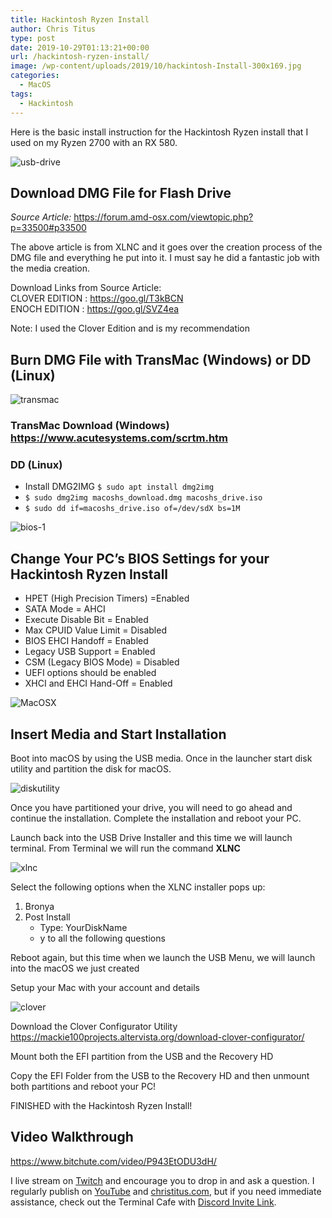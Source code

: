```yaml
---
title: Hackintosh Ryzen Install
author: Chris Titus
type: post
date: 2019-10-29T01:13:21+00:00
url: /hackintosh-ryzen-install/
image: /wp-content/uploads/2019/10/hackintosh-Install-300x169.jpg
categories:
  - MacOS
tags:
  - Hackintosh
---
```

Here is the basic install instruction for the Hackintosh Ryzen install that I used on my Ryzen 2700 with an RX 580. <!--more-->

![usb-drive](https://www.christitus.com/wp-content/uploads/2019/10/usb-drive-300x230.png) 

## Download DMG File for Flash Drive

_Source Article:_ <https://forum.amd-osx.com/viewtopic.php?p=33500#p33500>

The above article is from XLNC and it goes over the creation process of the DMG file and everything he put into it. I must say he did a fantastic job with the media creation. 

Download Links from Source Article:  
CLOVER EDITION : <https://goo.gl/T3kBCN>   
ENOCH EDITION : <https://goo.gl/SVZ4ea>

Note: I used the Clover Edition and is my recommendation

## Burn DMG File with TransMac (Windows) or DD (Linux)

![transmac](https://www.christitus.com/wp-content/uploads/2019/10/transmac.jpeg) 

### TransMac Download (Windows) <https://www.acutesystems.com/scrtm.htm>

### DD (Linux)

  * Install DMG2IMG `$ sudo apt install dmg2img`
  * `$ sudo dmg2img macoshs_download.dmg macoshs_drive.iso`
  * `$ sudo dd if=macoshs_drive.iso of=/dev/sdX bs=1M`

![bios-1](https://www.christitus.com/wp-content/uploads/2019/10/bios-1.png) 

## Change Your PC&#8217;s BIOS Settings for your Hackintosh Ryzen Install

  * HPET (High Precision Timers) =Enabled
  * SATA Mode = AHCI
  * Execute Disable Bit = Enabled
  * Max CPUID Value Limit = Disabled
  * BIOS EHCI Handoff = Enabled
  * Legacy USB Support = Enabled
  * CSM (Legacy BIOS Mode) = Disabled
  * UEFI options should be enabled
  * XHCI and EHCI Hand-Off = Enabled 

![MacOSX](https://www.christitus.com/wp-content/uploads/2019/10/MacOSX-1-e1572309977936.png) 

## Insert Media and Start Installation

Boot into macOS by using the USB media. Once in the launcher start disk utility and partition the disk for macOS. 

![diskutility](https://www.christitus.com/wp-content/uploads/2019/10/diskutility.png) 

Once you have partitioned your drive, you will need to go ahead and continue the installation. Complete the installation and reboot your PC. 

Launch back into the USB Drive Installer and this time we will launch terminal. From Terminal we will run the command **XLNC**

![xlnc](https://www.christitus.com/wp-content/uploads/2019/10/xlnc.png) 

Select the following options when the XLNC installer pops up:

1. Bronya
2. Post Install
   * Type: YourDiskName
   * y to all the following questions

Reboot again, but this time when we launch the USB Menu, we will launch into the macOS we just created

Setup your Mac with your account and details

![clover](https://www.christitus.com/wp-content/uploads/2019/10/clover.png) 

Download the Clover Configurator Utility   
<https://mackie100projects.altervista.org/download-clover-configurator/>

Mount both the EFI partition from the USB and the Recovery HD

Copy the EFI Folder from the USB to the Recovery HD and then unmount both partitions and reboot your PC!

FINISHED with the Hackintosh Ryzen Install!

## Video Walkthrough
https://www.bitchute.com/video/P943EtODU3dH/

I live stream on [Twitch][1] and encourage you to drop in and ask a question. I regularly publish on [YouTube][2] and [christitus.com][3], but if you need immediate assistance, check out the Terminal Cafe with [Discord Invite Link][4].

 [1]: https://twitch.tv/christitustech
 [2]: https://www.youtube.com/c/ChrisTitusTech
 [3]: https://www.christitus.com/
 [4]: https://www.christitus.com/discord
